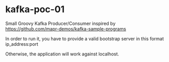 # kafka-poc-01
Small Groovy Kafka Producer/Consumer inspired by https://github.com/mapr-demos/kafka-sample-programs

In order to run it, you have to provide a valid bootstrap server in this format ip_address:port

Otherwise, the application will work against localhost.
